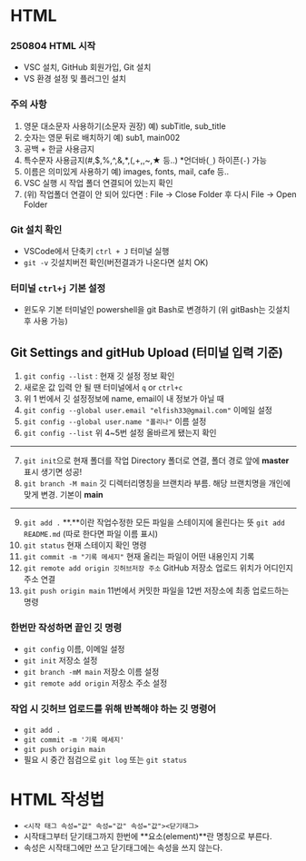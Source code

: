 # HTML 
### 250804 HTML 시작
* VSC 설치, GitHub 회원가입, Git 설치
* VS 환경 설정 및 플러그인 설치
### 주의 사항
1. 영문 대소문자 사용하기(소문자 권장) 예) subTitle, sub_title
2. 숫자는 영문 뒤로 배치하기 예) sub1, main002
3. 공백 + 한글 사용금지
4. 특수문자 사용금지(#,$,%,^,&,*,(,+,\,~,★ 등..) *언더바(`_`) 하이픈(`-`) 가능
5. 이름은 의미있게 사용하기 예) images, fonts, mail, cafe 등..
6. VSC 실행 시 작업 폴더 연결되어 있는지 확인
7. (위) 작업폴더 연결이 안 되어 있다면 : File -> Close Folder 후 다시 File -> Open Folder
### Git 설치 확인
* VSCode에서 단축키 `ctrl + J` 터미널 실행
* `git -v` 깃설치버전 확인(버전결과가 나온다면 설치 OK)
### 터미널 `ctrl+j` 기본 설정
* 윈도우 기본 터미널인 powershell을 git Bash로 변경하기
(위 gitBash는 깃설치 후 사용 가능)
## Git Settings and gitHub Upload (터미널 입력 기준)
1. `git config --list` : 현재 깃 설정 정보 확인
2. 새로운 값 입력 안 될 땐 터미널에서 `q` or `ctrl+c`
3. 위 1 번에서 깃 설정정보에 name, email이 내 정보가 아닐 때
4. `git config --global user.email "elfish33@gmail.com"` 이메일 설정
5. `git config --global user.name "폴리나"` 이름 설정
6. `git config --list` 위 4~5번 설정 올바르게 됐는지 확인
---
7. `git init`으로 현재 폴더를 작업 Directory 폴더로 연결, 폴더 경로 앞에 **master** 표시 생기면 성공!
8. `git branch -M main` 깃 디렉터리명칭을 브랜치라 부름. 해당 브랜치명을 개인에 맞게 변경. 기본이 **main**
---
9. `git add .` **.**이란 작업수정한 모든 파일을 스테이지에 올린다는 뜻 `git add README.md` (따로 한다면 파일 이름 표시)
10. `git status` 현재 스테이지 확인 명령
11. `git commit -m "기록 메세지"` 현재 올리는 파일이 어떤 내용인지 기록
12. `git remote add origin 깃허브저장 주소` GitHub 저장소 업로드 위치가 어디인지 주소 연결
13. `git push origin main` 11번에서 커밋한 파일을 12번 저장소에 최종 업로드하는 명령 
### 한번만 작성하면 끝인 깃 명령
* `git config` 이름, 이메일 설정
* `git init` 저장소 설정
* `git branch -mM main` 저장소 이름 설정
* `git remote add origin` 저장소 주소 설정
### 작업 시 깃허브 업로드를 위해 반복해야 하는 깃 명령어
* `git add .`
* `git commit -m '기록 메세지'`
* `git push origin main`
* 필요 시 중간 점검으로 `git log` 또는 `git status`
# HTML 작성법
* `<시작 태그 속성="값" 속성="값" 속성="값"><닫기태그>`
* 시작태그부터 닫기태그까지 한번에 **요소(element)**란 명칭으로 부른다.
* 속성은 시작태그에만 쓰고 닫기태그에는 속성을 쓰지 않는다.

